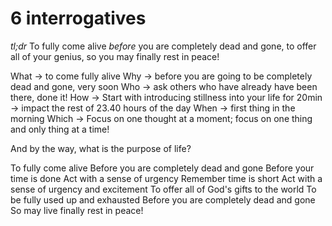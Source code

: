 <!-- title: Life's Purpose  -->

# 6 interrogatives

_tl;dr_ To fully come alive *before* you are completely dead and gone, to offer all of your genius, so you may finally rest in peace! 

What -> to come fully alive
Why -> before you are going to be completely dead and gone, very soon
Who -> ask others who have already have been there, done it!
How -> Start with introducing stillness into your life for 20min -> impact the rest of 23.40 hours of the day 
When -> first thing in the morning
Which -> Focus on one thought at a moment; focus on one thing and only thing at a time! 

And by the way, what is the purpose of life? 

To fully come alive
Before you are completely dead and gone
Before your time is done
Act with a sense of urgency
Remember time is short 
Act with a sense of urgency and excitement
To offer all of God's gifts to the world
To be fully used up and exhausted
Before you are completely dead and gone
So may live finally rest in peace! 


